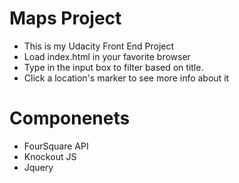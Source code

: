 # Maps Project

- This is my Udacity Front End Project
- Load index.html in your favorite browser
- Type in the input box to filter based on title.
- Click a location's marker to see more info about it

# Componenets

  - FourSquare API
  - Knockout JS
  - Jquery
